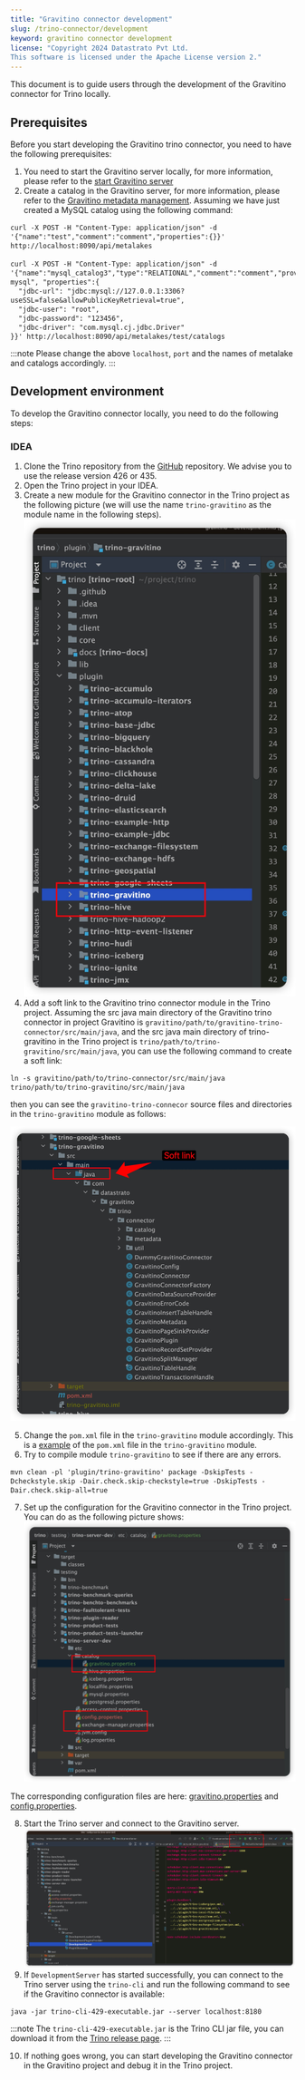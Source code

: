 ```yaml
---
title: "Gravitino connector development"
slug: /trino-connector/development
keyword: gravitino connector development 
license: "Copyright 2024 Datastrato Pvt Ltd.
This software is licensed under the Apache License version 2."
---
```


This document is to guide users through the development of the Gravitino connector for Trino locally.

## Prerequisites

Before you start developing the Gravitino trino connector, you need to have the following prerequisites:

1. You need to start the Gravitino server locally, for more information, please refer to the [start Gravitino server](../how-to-install.md)
2. Create a catalog in the Gravitino server, for more information, please refer to the [Gravitino metadata management](../manage-metadata-using-gravitino.md). Assuming we have just created a MySQL catalog using the following command:

```curl
curl -X POST -H "Content-Type: application/json" -d '{"name":"test","comment":"comment","properties":{}}' http://localhost:8090/api/metalakes

curl -X POST -H "Content-Type: application/json" -d '{"name":"mysql_catalog3","type":"RELATIONAL","comment":"comment","provider":"jdbc-mysql", "properties":{
  "jdbc-url": "jdbc:mysql://127.0.0.1:3306?useSSL=false&allowPublicKeyRetrieval=true",
  "jdbc-user": "root",
  "jdbc-password": "123456",
  "jdbc-driver": "com.mysql.cj.jdbc.Driver"
}}' http://localhost:8090/api/metalakes/test/catalogs
```

:::note
Please change the above `localhost`, `port` and the names of metalake and catalogs accordingly.
:::


## Development environment

To develop the Gravitino connector locally, you need to do the following steps:

### IDEA

1. Clone the Trino repository from the [GitHub](https://github.com/trinodb/trino) repository. We advise you to use the release version 426 or 435. 
2. Open the Trino project in your IDEA.
3. Create a new module for the Gravitino connector in the Trino project as the following picture (we will use the name `trino-gravitino` as the module name in the following steps). ![trino-gravitino](../assets/trino/create-gravitino-connector.jpg)
4. Add a soft link to the Gravitino trino connector module in the Trino project. Assuming the src java main directory of the Gravitino trino connector in project Gravitino is `gravitino/path/to/gravitino-trino-connector/src/main/java`, 
and the src java main directory of trino-gravitino in the Trino project is `trino/path/to/trino-gravitino/src/main/java`, you can use the following command to create a soft link:

```shell
ln -s gravitino/path/to/trino-connector/src/main/java trino/path/to/trino-gravitino/src/main/java
```
then you can see the `gravitino-trino-connecor` source files and directories in the `trino-gravitino` module as follows:

![trino-gravitino-structure](../assets/trino/add-link.jpg)

5. Change the `pom.xml` file in the `trino-gravitino` module accordingly. This is a [example](../assets/trino/pom.xml) of the `pom.xml` file in the `trino-gravitino` module.
6. Try to compile module `trino-gravitino` to see if there are any errors. 
```shell
mvn clean -pl 'plugin/trino-gravitino' package -DskipTests -Dcheckstyle.skip -Dair.check.skip-checkstyle=true -DskipTests -Dair.check.skip-all=true
```
7. Set up the configuration for the Gravitino connector in the Trino project. You can do as the following picture shows:
![](../assets/trino/add-config.jpg)

The corresponding configuration files are here: [gravitino.properties](../assets/trino/gravitino.properties) and [config.properties](../assets/trino/config.properties).

8. Start the Trino server and connect to the Gravitino server.
![](../assets/trino/start-trino.jpg)
9. If `DevelopmentServer` has started successfully, you can connect to the Trino server using the `trino-cli` and run the following command to see if the Gravitino connector is available:
```shell
java -jar trino-cli-429-executable.jar --server localhost:8180
```
:::note
The `trino-cli-429-executable.jar` is the Trino CLI jar file, you can download it from the [Trino release page](https://trino.io/download.html).
:::

10. If nothing goes wrong, you can start developing the Gravitino connector in the Gravitino project and debug it in the Trino project.
